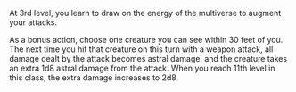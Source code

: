 At 3rd level, you learn to draw on the energy of the multiverse to augment your attacks.

As a bonus action, choose one creature you can see within 30 feet of you. The next time you hit that creature on this turn with a weapon attack, all damage dealt by the attack becomes astral damage, and the creature takes an extra 1d8 astral damage from the attack. When you reach 11th level in this class, the extra damage increases to 2d8.